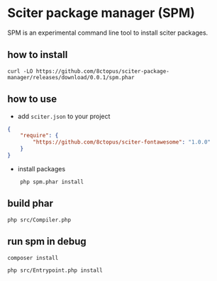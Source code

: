 # Sciter package manager (SPM)

SPM is an experimental command line tool to install sciter packages.

## how to install

    curl -LO https://github.com/8ctopus/sciter-package-manager/releases/download/0.0.1/spm.phar

## how to use

* add `sciter.json` to your project

```json
{
    "require": {
        "https://github.com/8ctopus/sciter-fontawesome": "1.0.0"
    }
}
```

* install packages

```
    php spm.phar install
```

## build phar

    php src/Compiler.php

## run spm in debug

```sh
composer install

php src/Entrypoint.php install
```